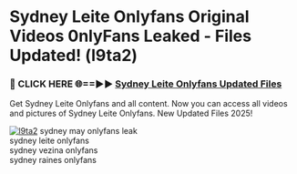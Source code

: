 # Sydney Leite Onlyfans Original Videos 0nlyFans Leaked - Files Updated! (l9ta2)

<h3>🔴 CLICK HERE 🌐==►► <a href="https://tinyurl.com/2wckxsce" rel="nofollow">Sydney Leite Onlyfans Updated Files</a></h3>

Get Sydney Leite Onlyfans and all content. Now you can access all videos and pictures of Sydney Leite Onlyfans. New Updated Files 2025!

[![l9ta2](https://i.imgur.com/AFduVYN.gif)](https://tinyurl.com/2wckxsce)
sydney may onlyfans leak<br>
sydney leite onlyfans<br>
sydney vezina onlyfans<br>
sydney raines onlyfans